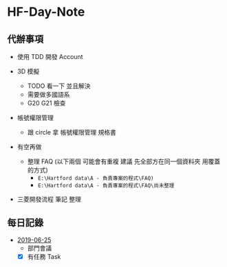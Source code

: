 # HF-Day-Note

## 代辦事項

- 使用 TDD 開發 Account

- 3D 模擬

  - TODO 看一下 並且解決
  - 需要做多國語系
  - G20 G21 檢查

- 帳號權限管理

  - 跟 circle 拿 帳號權限管理 規格書

- 有空再做

  - 整理 FAQ (以下兩個 可能會有重複 建議 先全部方在同一個資料夾 用覆蓋的方式)
    - `E:\Hartford data\A - 負責專案的程式\FAQ)`
    - `E:\Hartford data\A - 負責專案的程式\FAQ\尚未整理`

- 三菱開發流程 筆記 整理

## 每日記錄

- [2019-06-25](./2019-06/25.md)
  - 部門會議
  - [x] 有任務 Task
